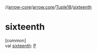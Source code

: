 //[arrow-core](../../../index.md)/[arrow.core](../index.md)/[Tuple18](index.md)/[sixteenth](sixteenth.md)

# sixteenth

[common]\
val [sixteenth](sixteenth.md): [P](index.md)
